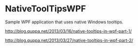 NativeToolTipsWPF
=================

Sample WPF application that uses native Windows tooltips.

http://blog.quppa.net/2013/03/16/native-tooltips-in-wpf-part-1/

http://blog.quppa.net/2013/03/27/native-tooltips-in-wpf-part-2/